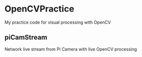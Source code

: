 # OpenCVPractice
My practice code for visual processing with OpenCV

## piCamStream
Network live stream from Pi Camera with live OpenCV processing


